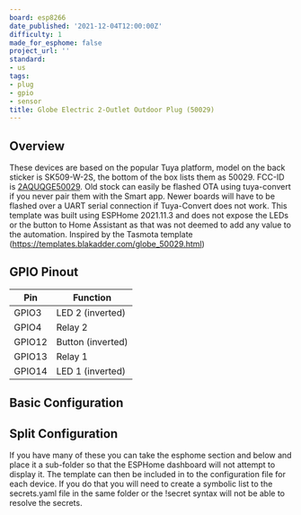 ```yaml
---
board: esp8266
date_published: '2021-12-04T12:00:00Z'
difficulty: 1
made_for_esphome: false
project_url: ''
standard:
- us
tags:
- plug
- gpio
- sensor
title: Globe Electric 2-Outlet Outdoor Plug (50029)
---
```


## Overview

These devices are based on the popular Tuya platform, model on the back sticker is SK509-W-2S, the bottom of the box lists them as 50029. FCC-ID is [2AQUQGE50029](https://fccid.io/2AQUQGE50029).
Old stock can easily be flashed OTA using tuya-convert if you never pair them with the Smart app. Newer boards will have to be flashed over a UART serial connection if Tuya-Convert does not work.
This template was built using ESPHome 2021.11.3 and does not expose the LEDs or the button to Home Assistant as that was not deemed to add any value to the automation.
Inspired by the Tasmota template (https://templates.blakadder.com/globe_50029.html)

## GPIO Pinout

| Pin    | Function          |
| ------ | ----------------- |
| GPIO3  | LED 2 (inverted)  |
| GPIO4  | Relay 2           |
| GPIO12 | Button (inverted) |
| GPIO13 | Relay 1           |
| GPIO14 | LED 1 (inverted)  |

## Basic Configuration

## Split Configuration

If you have many of these you can take the esphome section and below and place it a sub-folder so that the ESPHome dashboard will not attempt to display it. The template can then be included in to the configuration file for each device.
If you do that you will need to create a symbolic list to the secrets.yaml file in the same folder or the !secret syntax will not be able to resolve the secrets.